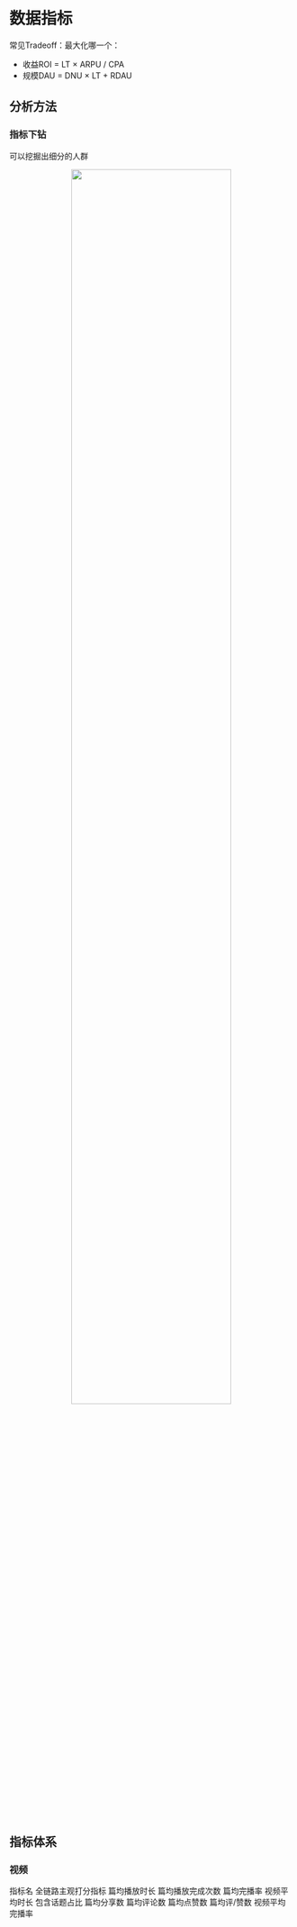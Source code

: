 # 数据指标

常见Tradeoff：最大化哪一个：
- 收益ROI = LT × ARPU / CPA
- 规模DAU = DNU × LT + RDAU


## 分析方法

### 指标下钻

可以挖掘出细分的人群

<center><img src="../images/DA_metrics_1.png" width="75%"/></center>

## 指标体系

### 视频

指标名
全链路主观打分指标
篇均播放时长 
篇均播放完成次数
篇均完播率 
视频平均时长 
包含话题占比 
篇均分享数
篇均评论数
篇均点赞数
篇均评/赞数
视频平均完播率



